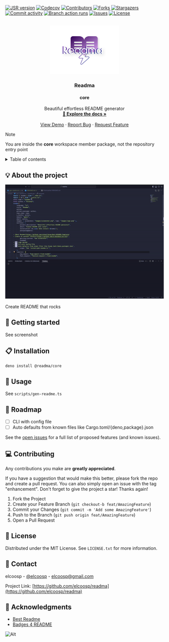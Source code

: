 <a id="readme-top"></a>
<!-- PROJECT SHIELDS -->
[![JSR version][jsr-version-shield]][jsr-version-url]
[![Codecov][codecov-shield]][codecov-url]
[![Contributors][contributors-shield]][contributors-url]
[![Forks][forks-shield]][forks-url]
[![Stargazers][stargazers-shield]][stargazers-url]
[![Commit activity][commit-activity-shield]][commit-activity-url]
[![Branch action runs][branch-action-runs-shield]][branch-action-runs-url]
[![Issues][issues-shield]][issues-url]
[![License][license-shield]][license-url]

<!-- PROJECT LOGO -->
<br />
<div align="center">
  <a href="https://github.com/elcoosp/readma">
    <img src="https://raw.githubusercontent.com/elcoosp/readma/HEAD/images/logo.png" style="max-height: 200px; object-fit: contain;" alt="Logo">
  </a>
  <h3 align="center">Readma</h3>
  <h4 align="center">core</h4>
  <p align="center">
    Beautiful effortless README generator
    <br />
    <a href="https://github.com/elcoosp/readma"><strong>📖 Explore the docs »</strong></a>
    <br />
    <br />
    <a href="https://github.com/elcoosp/readma">View Demo</a>
    ·
    <a href="https://github.com/elcoosp/readma/issues/new?labels=bug&template=-bug-report--from-readme.md">Report Bug</a>
    ·
    <a href="https://github.com/elcoosp/readma/issues/new?labels=enhancement&template=feature-request---from-readme.md">Request Feature</a>
  </p>
</div>

> [!NOTE]
> You are inside the **core** workspace member package, not the repository entry point

<!-- TABLE OF CONTENTS -->
<details>
  <summary>Table of contents</summary>
  <ol>
   <li><a href="#about-the-project">💡 About the project</a></li>
   <li><a href="#getting-started">🎉 Getting started</a></li>
   <li><a href="#installation">📋 Installation</a></li>
   <li><a href="#usage">🔧 Usage</a></li>
   <li><a href="#roadmap">🚀 Roadmap</a></li>
   <li><a href="#contributing">💻 Contributing</a></li>
   <li><a href="#license">📄 License</a></li>
   <li><a href="#contact">📨 Contact</a></li>
   <li><a href="#acknowledgments">👏 Acknowledgments</a></li>
  </ol>
</details>

## 💡 About the project

<img src="images/screenshot.gif" alt="Product screenshot" />
  
Create README that rocks

## 🎉 Getting started

See screenshot

## 📋 Installation

```sh
deno install @readma/core
```

## 🔧 Usage

See `scripts/gen-readme.ts`

## 🚀 Roadmap

- [ ] CLI with config file
- [ ] Auto defaults from known files like Cargo.toml/{deno,package}.json

See the [open issues](https://github.com/elcoosp/readma/issues) for a full list of proposed features (and known issues).

## 💻 Contributing

Any contributions you make are **greatly appreciated**.

If you have a suggestion that would make this better, please fork the repo and create a pull request. You can also simply open an issue with the tag "enhancement".
Don't forget to give the project a star! Thanks again!

1. Fork the Project
2. Create your Feature Branch (`git checkout-b feat/AmazingFeature`)
3. Commit your Changes (`git commit -m 'Add some AmazingFeature'`)
4. Push to the Branch (`git push origin feat/AmazingFeature`)
5. Open a Pull Request

## 📄 License

Distributed under the MIT License. See `LICENSE.txt` for more information.

## 📨 Contact

elcoosp - [@elcoosp](https://twitter.com/elcoosp) - [elcoosp@gmail.com](elcoosp@gmail.com)

Project Link: [https://github.com/elcoosp/readma](https://github.com/elcoosp/readma)

## 👏 Acknowledgments

- [Best Readme](https://github.com/othneildrew/Best-README-Template)
- [Badges 4 README](https://github.com/alexandresanlim/Badges4-README.md-Profile)

<!--MARKDOWN LINKS & IMAGES-- >
<!--https://www.markdownguide.org/basic-syntax/#reference-style-links -->
![Alt](https://repobeats.axiom.co/api/embed/1b12e7ffd13fd2d15772a30e8b0a995976150797.svg "Repobeats analytics image")

[jsr-version-shield]: https://img.shields.io/jsr/v/@readma/core.svg?style=for-the-badge
[jsr-version-url]: https://jsr.io/@readma/core
[codecov-shield]: https://img.shields.io/codecov/c/github/elcoosp/readma/main.svg?style=for-the-badge
[codecov-url]: https://codecov.io/github/elcoosp/readma
[contributors-shield]: https://img.shields.io/github/contributors/elcoosp/readma.svg?style=for-the-badge
[contributors-url]: https://github.com/elcoosp/readma/graphs/contributors
[forks-shield]: https://img.shields.io/github/forks/elcoosp/readma.svg?style=for-the-badge
[forks-url]: https://github.com/elcoosp/readma/network/members
[stargazers-shield]: https://img.shields.io/github/stars/elcoosp/readma.svg?style=for-the-badge
[stargazers-url]: https://github.com/elcoosp/readma/stargazers
[commit-activity-shield]: https://img.shields.io/github/commit-activity/w/elcoosp/readma.svg?style=for-the-badge
[commit-activity-url]: https://github.com/elcoosp/readma/commits
[branch-action-runs-shield]: https://img.shields.io/github/check-runs/elcoosp/readma/main.svg?style=for-the-badge
[branch-action-runs-url]: https://github.com/elcoosp/readma/actions?query=branch%3Amain
[issues-shield]: https://img.shields.io/github/license/elcoosp/readma.svg?style=for-the-badge
[issues-url]: https://github.com/elcoosp/readma/issues
[license-shield]: https://img.shields.io/github/license/elcoosp/readma.svg?style=for-the-badge
[license-url]: https://github.com/elcoosp/readma/blob/master/LICENSE.txt
